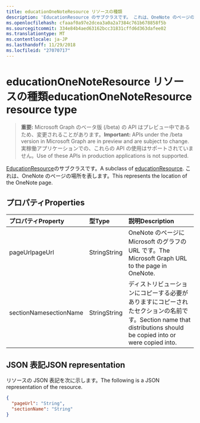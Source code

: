 ```yaml
---
title: educationOneNoteResource リソースの種類
description: 'EducationResource のサブクラスです。 これは、OneNote のページの場所を表します。  '
ms.openlocfilehash: cfaaaf0a97e2dcea3a0a2a7384c761b678858f5b
ms.sourcegitcommit: 334e84b4aed63162bcc31831cffd6d363dafee02
ms.translationtype: MT
ms.contentlocale: ja-JP
ms.lasthandoff: 11/29/2018
ms.locfileid: "27070717"
---
```

# <a name="educationonenoteresource-resource-type"></a><span data-ttu-id="82402-104">educationOneNoteResource リソースの種類</span><span class="sxs-lookup"><span data-stu-id="82402-104">educationOneNoteResource resource type</span></span>

> <span data-ttu-id="82402-105">**重要:** Microsoft Graph のベータ版 (/beta) の API はプレビュー中であるため、変更されることがあります。</span><span class="sxs-lookup"><span data-stu-id="82402-105">**Important:** APIs under the /beta version in Microsoft Graph are in preview and are subject to change.</span></span> <span data-ttu-id="82402-106">実稼働アプリケーションでの、これらの API の使用はサポートされていません。</span><span class="sxs-lookup"><span data-stu-id="82402-106">Use of these APIs in production applications is not supported.</span></span>

<span data-ttu-id="82402-107">[EducationResource](educationresource.md)のサブクラスです。</span><span class="sxs-lookup"><span data-stu-id="82402-107">A subclass of [educationResource](educationresource.md).</span></span> <span data-ttu-id="82402-108">これは、OneNote のページの場所を表します。</span><span class="sxs-lookup"><span data-stu-id="82402-108">This represents the location of the OneNote page.</span></span>  

## <a name="properties"></a><span data-ttu-id="82402-109">プロパティ</span><span class="sxs-lookup"><span data-stu-id="82402-109">Properties</span></span>
| <span data-ttu-id="82402-110">プロパティ</span><span class="sxs-lookup"><span data-stu-id="82402-110">Property</span></span>     | <span data-ttu-id="82402-111">型</span><span class="sxs-lookup"><span data-stu-id="82402-111">Type</span></span>   |<span data-ttu-id="82402-112">説明</span><span class="sxs-lookup"><span data-stu-id="82402-112">Description</span></span>|
|:---------------|:--------|:----------|
|<span data-ttu-id="82402-113">pageUrl</span><span class="sxs-lookup"><span data-stu-id="82402-113">pageUrl</span></span>|<span data-ttu-id="82402-114">String</span><span class="sxs-lookup"><span data-stu-id="82402-114">String</span></span>|<span data-ttu-id="82402-115">OneNote のページに Microsoft のグラフの URL です。</span><span class="sxs-lookup"><span data-stu-id="82402-115">The Microsoft Graph URL to the page in OneNote.</span></span>|
|<span data-ttu-id="82402-116">sectionName</span><span class="sxs-lookup"><span data-stu-id="82402-116">sectionName</span></span>|<span data-ttu-id="82402-117">String</span><span class="sxs-lookup"><span data-stu-id="82402-117">String</span></span>|<span data-ttu-id="82402-118">ディストリビューションにコピーする必要がありますにコピーされたセクションの名前です。</span><span class="sxs-lookup"><span data-stu-id="82402-118">Section name that distributions should be copied into or were copied into.</span></span>|

## <a name="json-representation"></a><span data-ttu-id="82402-119">JSON 表記</span><span class="sxs-lookup"><span data-stu-id="82402-119">JSON representation</span></span>

<span data-ttu-id="82402-120">リソースの JSON 表記を次に示します。</span><span class="sxs-lookup"><span data-stu-id="82402-120">The following is a JSON representation of the resource.</span></span>

<!-- {
  "blockType": "resource",
  "optionalProperties": [

  ],
  "@odata.type": "microsoft.graph.educationOneNoteResource"
}-->

```json
{
  "pageUrl": "String",
  "sectionName": "String"
}

```

<!-- uuid: 8fcb5dbc-d5aa-4681-8e31-b001d5168d79
2015-10-25 14:57:30 UTC -->
<!-- {
  "type": "#page.annotation",
  "description": "educationOneNoteResource resource",
  "keywords": "",
  "section": "documentation",
  "tocPath": ""
}-->
